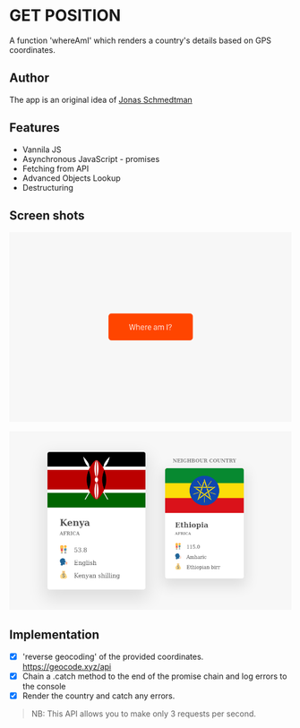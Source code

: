 # GET POSITION
A function 'whereAmI' which renders a country's details based on GPS coordinates.

## Author
The app is an original idea of [Jonas Schmedtman](www.jonas.io)

## Features

- Vannila JS
- Asynchronous JavaScript - promises
- Fetching from API
- Advanced Objects Lookup
- Destructuring

## Screen shots

![Screen_Shot_1](./res/Screen_Shot_1.png)

![Screen_Shot_2](./res/Screen_Shot_2.png)

## Implementation
- [x] 'reverse geocoding' of the provided coordinates. https://geocode.xyz/api
- [x] Chain a .catch method to the end of the promise chain and log errors to the console
- [x] Render the country and catch any errors.

>NB: This API allows you to make only 3 requests per second.
